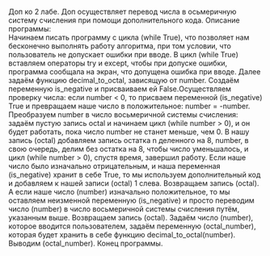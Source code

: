 Доп ко 2 лабе. 
Доп осуществляет перевод числа в осьмеричную систему счисления при помощи дополнительного кода.
Описание программы:   
  Начинаем писать программу с цикла (while True), что позволяет нам бесконечно выполнять работу алгоритма, при том условии, что пользователь не допускает ошибки при вводе. В цикл (while True) вставляем операторы try и except, чтобы при допуске ошибки, программа сообщала на экран, что допущена ошибка при вводе.
  Далее задаём функцию decimal_to_octal, зависящую от number. Создаём переменную is_negative и присваиваем ей False.Осуществляем проверку числа: если     number < 0, то присваем переменной (is_negative) True и превращаем наше число в положительное: number = -number. Преобразуем number в число восьмеричной системы счисления: задаём пустую запись octal и начинаем цикл (while number > 0), и он будет работать, пока число number не станет меньше, чем 0. В нашу запись (octal) добавляем запись остатка n деленного на 8, number, в свою очередь, делим без остатка на 8, чтобы число уменьшалось, и цикл (while number > 0), спустя время, завершил работу.
  Если наше число было изначально отрицательным, и наша переменная (is_negative) хранит в себе True, то мы используем дополнительный код и добавляем к нашей записи (octal) 1 слева. Возвращаем запись (octal).
  А если наше число (number) изначально положительное, то мы оставляем неизменной переменную (is_negative) и просто переводим число (number) в число восьмеричной системы счисления путём, указанным выше. Возвращаем запись (octal).
  Задаём число (number), которое вводится пользователем, задаём переменную (octal_number), которая будет хранить в себе функцию decimal_to_octal(number). Выводим (octal_number). 
  Конец программы.
